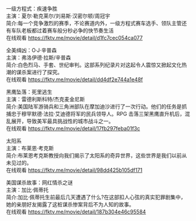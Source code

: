 一级方程式：疾速争胜  
主演：夏尔·勒克莱尔/刘易斯·汉密尔顿/周冠宇  
简介:每一个竞争激烈的赛季，不论赛道内外，一级方程式赛车选手、领队主管还有车队老板都过着赛车般分秒必争的快节奏生活  
在线观看 https://fktv.me/movie/detail/d1fc7cec054ca077  


全美缉凶：O·J·辛普森  
主演：弗洛伊德·拉斯/辛普森  
简介:白色烈马、手套、世纪审判。这部系列纪录片对这起令人震惊又掀起文化热潮的谋杀案进行了探究。    
在线观看 https://fktv.me/movie/detail/dd4df2e744a1e48f    


黑鹰坠落：死里逃生    
主演：雷德利斯科特/杰克麦金尼斯  
简介:美国陆军游骑兵和三角洲部队在摩加迪沙进行了一次行动。他们的任务是抓捕忠于穆罕默德·法拉·艾迪德将军的民兵领导人。RPG 击落三架黑鹰直升机后，混乱展开，导致美军最具挑战性的城市战斗之一。  
在线观看 https://fktv.me/movie/detail/17fb297feba01f3c      


太阳系      
主演：布莱恩·考克斯  
简介:布莱恩考克斯教授向我们揭示了太阳系的奇异世界，这些世界是我们以前从未见过的。  
在线观看 https://fktv.me/movie/detail/98dd425b105df171  


美国谋杀故事：网红情杀之谜  
主演：加比·佩蒂托    
简介:加比·佩蒂托生前最后几天遭遇了什么?在这部扣人心弦的真实犯罪剧集中，她的亲朋好友揭露了这桩谋杀惨案背后不为人知的故事。    
在线观看 https://fktv.me/movie/detail/187b304e46c95584    
